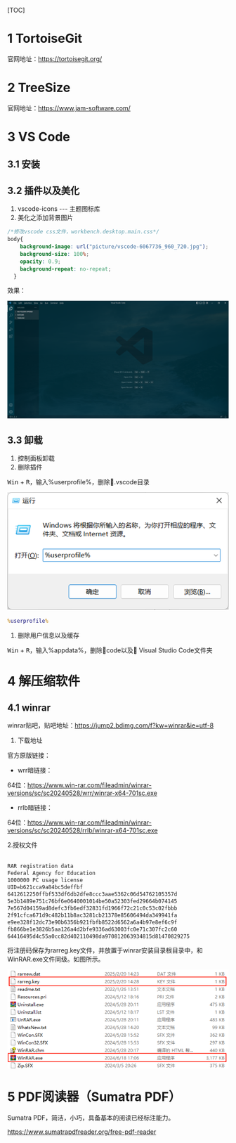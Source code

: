 [TOC]

# 1 TortoiseGit

官网地址：https://tortoisegit.org/

# 2 TreeSize

官网地址：https://www.jam-software.com/

# 3 VS Code

## 3.1 安装

## 3.2 插件以及美化

1. vscode-icons ---  主题图标库
2. 美化之添加背景图片

```css
/*修改vscode css文件，workbench.desktop.main.css*/  
body{
    background-image: url("picture/vscode-6067736_960_720.jpg");
    background-size: 100%;
    opacity: 0.9;
    background-repeat: no-repeat;
  }
```

效果：

![](./001_Windows软件列表.assets/image-20221023235814333.png)


## 3.3 卸载

1. 控制面板卸载
2. 删除插件

<kbd>Win</kbd> + <kbd>R</kbd>，输入%userprofile%，删除:file_folder:.vscode目录


![](./001_Windows软件列表.assets/image-20221023152400969.png)

```bat
%userprofile%
```


1. 删除用户信息以及缓存

<kbd>Win</kbd> + <kbd>R</kbd>，输入%appdata%，删除:file_folder:code以及:file_folder: Visual Studio Code文件夹

# 4 解压缩软件

## 4.1 winrar

winrar贴吧，贴吧地址：https://jump2.bdimg.com/f?kw=winrar&ie=utf-8

1. 下载地址

官方原版链接：

- wrr暗链接：

64位：https://www.win-rar.com/fileadmin/winrar-versions/sc/sc20240528/wrr/winrar-x64-701sc.exe

- rrlb暗链接：

64位：https://www.win-rar.com/fileadmin/winrar-versions/sc/sc20240528/rrlb/winrar-x64-701sc.exe

2.授权文件

```key

RAR registration data  
Federal Agency for Education  
1000000 PC usage license  
UID=b621cca9a84bc5deffbf  
6412612250ffbf533df6db2dfe8ccc3aae5362c06d54762105357d  
5e3b1489e751c76bf6e0640001014be50a52303fed29664b074145  
7e567d04159ad8defc3fb6edf32831fd1966f72c21c0c53c02fbbb  
2f91cfca671d9c482b11b8ac3281cb21378e85606494da349941fa  
e9ee328f12dc73e90b6356b921fbfb8522d6562a6a4b97e8ef6c9f  
fb866be1e3826b5aa126a4d2bfe9336ad63003fc0e71c307fc2c60  
64416495d4c55a0cc82d402110498da970812063934815d81470829275

```

将注册码保存为rarreg.key文件，并放置于winrar安装目录根目录中，和WinRAR.exe文件同级。如图所示。

![](./001_Windows软件列表.assets/image-20250220171449.png)


# 5 PDF阅读器（Sumatra PDF）

Sumatra PDF，简洁，小巧，具备基本的阅读已经标注能力。

https://www.sumatrapdfreader.org/free-pdf-reader



